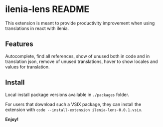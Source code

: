 # ilenia-lens README

This extension is meant to provide productivity improvement when using translations in react with ilenia.

## Features

Autocomplete, find all references, show of unused both in code and in translation json, remove of unused translations, hover to show locales and values for translation.

## Install

Local install package versions available in `./packages` folder.

For users that download such a VSIX package, they can install the extension with `code --install-extension ilenia-lens-0.0.1.vsix`.

**Enjoy!**
